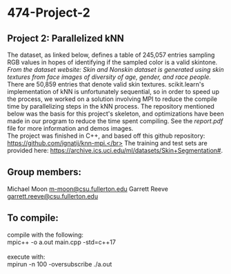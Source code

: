 # 474-Project-2
## Project 2: Parallelized kNN
The dataset, as linked below, defines a table of 245,057 entries sampling RGB values in hopes of identifying if the sampled color is a valid skintone.
*From the dataset website: Skin and Nonskin dataset is generated using skin textures from face images of diversity of age, gender, and race people.*
There are 50,859 entries that denote valid skin textures.
scikit.learn's implementation of kNN is unfortunately sequential, so in order to speed up the process, we worked on a solution involving MPI to reduce the compile time by parallelizing steps in the kNN process. The repository mentioned below was the basis for this project's skeleton, and optimizations have been made in our program to reduce the time spent compiling. See the *report.pdf* file for more information and demos images.</br>
The project was finished in C++, and based off this github repository: https://github.com/ignatij/knn-mpi.</br>
The training and test sets are provided here: https://archive.ics.uci.edu/ml/datasets/Skin+Segmentation#.

## Group members:
Michael Moon m-moon@csu.fullerton.edu
Garrett Reeve garrett.reeve@csu.fullerton.edu

## To compile:
compile with the following:</br>
mpic++ -o a.out main.cpp -std=c++17
</br></br>
execute with:</br>
mpirun -n 100 -oversubscribe ./a.out
